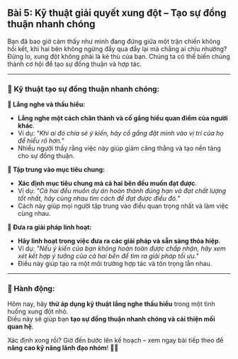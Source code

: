 ## Bài 5: Kỹ thuật giải quyết xung đột – Tạo sự đồng thuận nhanh chóng

Bạn đã bao giờ cảm thấy như mình đang đứng giữa một trận chiến không hồi kết, khi hai bên không ngừng đẩy qua đẩy lại mà chẳng ai chịu nhường? Đừng lo, xung đột không phải là kẻ thù của bạn. Chúng ta có thể biến chúng thành cơ hội để tạo sự đồng thuận và hợp tác.

---

### 📌 Kỹ thuật tạo sự đồng thuận nhanh chóng:

**🔹 Lắng nghe và thấu hiểu:**
- **Lắng nghe một cách chân thành và cố gắng hiểu quan điểm của người khác**.  
- Ví dụ: *"Khi ai đó chia sẻ ý kiến, hãy cố gắng đặt mình vào vị trí của họ để hiểu rõ hơn."*  
- Nhiều người thấy rằng việc này giúp giảm căng thẳng và tạo nền tảng cho sự đồng thuận.

**🔹 Tập trung vào mục tiêu chung:**
- **Xác định mục tiêu chung mà cả hai bên đều muốn đạt được**.  
- Ví dụ: *"Cả hai đều muốn dự án hoàn thành đúng hạn và đạt chất lượng tốt nhất, hãy cùng nhau tìm cách để đạt được điều đó."*  
- Cách này giúp mọi người tập trung vào điều quan trọng nhất và làm việc cùng nhau.

**🔹 Đưa ra giải pháp linh hoạt:**
- **Hãy linh hoạt trong việc đưa ra các giải pháp và sẵn sàng thỏa hiệp**.  
- Ví dụ: *"Nếu ý kiến của bạn không hoàn toàn được chấp nhận, hãy xem xét kết hợp ý tưởng của cả hai bên để tìm ra giải pháp tối ưu."*  
- Điều này giúp tạo ra một môi trường hợp tác và tôn trọng lẫn nhau.

---

### 🚀 Hành động:

Hôm nay, hãy **thử áp dụng kỹ thuật lắng nghe thấu hiểu** trong một tình huống xung đột nhỏ.  
Điều này sẽ giúp bạn **tạo sự đồng thuận nhanh chóng và cải thiện mối quan hệ**.  

Xác định xong rồi? Giờ đến bước lên kế hoạch – xem ngay bài tiếp theo để **nâng cao kỹ năng lãnh đạo nhóm**! 🌟✨
